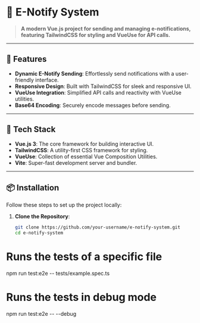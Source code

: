 # 📩 E-Notify System

> **A modern Vue.js project for sending and managing e-notifications, featuring TailwindCSS for styling and VueUse for API calls.**

---

## 🌟 Features

- **Dynamic E-Notify Sending**: Effortlessly send notifications with a user-friendly interface.
- **Responsive Design**: Built with TailwindCSS for sleek and responsive UI.
- **VueUse Integration**: Simplified API calls and reactivity with VueUse utilities.
- **Base64 Encoding**: Securely encode messages before sending.

---

## 🚀 Tech Stack

- **Vue.js 3**: The core framework for building interactive UI.
- **TailwindCSS**: A utility-first CSS framework for styling.
- **VueUse**: Collection of essential Vue Composition Utilities.
- **Vite**: Super-fast development server and bundler.

---

## 📦 Installation

Follow these steps to set up the project locally:

1. **Clone the Repository**:
   ```bash
   git clone https://github.com/your-username/e-notify-system.git
   cd e-notify-system

# Runs the tests of a specific file
npm run test:e2e -- tests/example.spec.ts
# Runs the tests in debug mode
npm run test:e2e -- --debug
```
